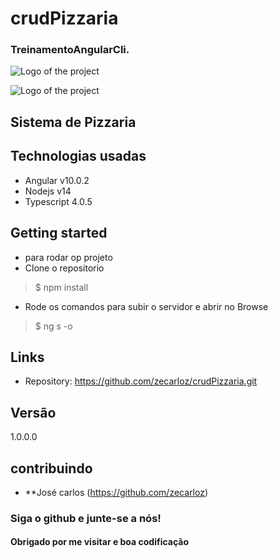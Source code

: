 # crudPizzaria
### TreinamentoAngularCli.
![Logo of the project](https://external-content.duckduckgo.com/iu/?u=https%3A%2F%2Ftse1.mm.bing.net%2Fth%3Fid%3DOIP.3Wz7f4YEuk3Ri4R5egr61gAAAA%26pid%3DApi&f=1)

![Logo of the project](https://encrypted-tbn0.gstatic.com/images?q=tbn%3AANd9GcQONrxZ1IPrJ3rwZzvIEAXWAI5QeZ6U0scwlg&usqp=CAU)
## Sistema de Pizzaria

## Technologias usadas

* Angular v10.0.2
* Nodejs v14
* Typescript 4.0.5

## Getting started

* para rodar op projeto
* Clone o repositorio 
> $ npm install
* Rode os comandos para subir o servidor e abrir no Browse
> $ ng s -o

## Links

- Repository: https://github.com/zecarloz/crudPizzaria.git

## Versão
1.0.0.0
## contribuindo
* **José carlos (https://github.com/zecarloz)
###  Siga o github e junte-se a nós!
#### Obrigado por me visitar e boa codificação
